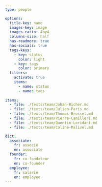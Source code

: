 ```yaml
---
type: people

options:
  title-key: name
  images-key: image
  images-ratio: 4by4
  columns-size: half
  has-readmore: true
  has-socials: true
  tags-keys: 
    - key: status
      color: light
    - key: tags
      color: primary
  filters: 
    activate: true
    items: 
      - name: status
      - name: tags
    
items:
  - file: ./texts/team/Johan-Richer.md
  - file: ./texts/team/Julien-Paris.md
  - file: ./texts/team/Thomas-Brosset.md
  - file: ./texts/team/Pierre-Camilleri.md
  - file: ./texts/team/Quentin-Loridant.md
  - file: ./texts/team/Coline-Malivel.md

dict:
  associate:
    fr: associé
    en: associate
  founder:
    fr: co-fondateur
    en: co-founder
  employee:
    fr: salarié
    en: employee
---
```

